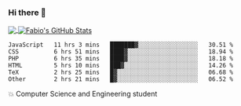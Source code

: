### Hi there 👋
<a href="https://github.com/fabiovincenzi/fabiovincenzi">
  <img align="center" src="https://github-readme-stats.vercel.app/api/top-langs/?username=fabiovincenzi&title_color=ffffff&text_color=c9cacc&icon_color=2bbc8a&bg_color=1d1f21&langs_count=3" />
</a>
<a href="https://github.com/fabiovincenzi/fabiovincenzi">
  <img align="center" src="https://github-readme-stats.vercel.app/api?username=fabiovincenzi&show_icons=true&line_height=27&count_private=true&title_color=ffffff&text_color=c9cacc&icon_color=2bbc8a&bg_color=1d1f21" alt="Fabio's GitHub Stats" />
</a>
<!--START_SECTION:waka-->

```text
JavaScript   11 hrs 3 mins   ███████▓░░░░░░░░░░░░░░░░░   30.51 %
CSS          6 hrs 51 mins   ████▓░░░░░░░░░░░░░░░░░░░░   18.94 %
PHP          6 hrs 35 mins   ████▓░░░░░░░░░░░░░░░░░░░░   18.18 %
HTML         5 hrs 10 mins   ███▓░░░░░░░░░░░░░░░░░░░░░   14.26 %
TeX          2 hrs 25 mins   █▓░░░░░░░░░░░░░░░░░░░░░░░   06.68 %
Other        2 hrs 21 mins   █▓░░░░░░░░░░░░░░░░░░░░░░░   06.52 %
```

<!--END_SECTION:waka-->

:boom: Computer Science and Engineering student
